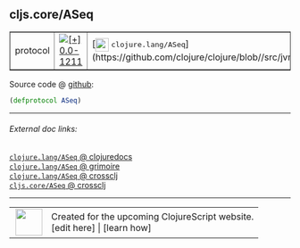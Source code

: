 ## cljs.core/ASeq



 <table border="1">
<tr>
<td>protocol</td>
<td><a href="https://github.com/cljsinfo/cljs-api-docs/tree/0.0-1211"><img valign="middle" alt="[+] 0.0-1211" title="Added in 0.0-1211" src="https://img.shields.io/badge/+-0.0--1211-lightgrey.svg"></a> </td>
<td>
[<img height="24px" valign="middle" src="http://i.imgur.com/1GjPKvB.png"> <samp>clojure.lang/ASeq</samp>](https://github.com/clojure/clojure/blob//src/jvm/clojure/lang/ASeq.java)
</td>
</tr>
</table>









Source code @ [github](https://github.com/clojure/clojurescript/blob/r2024/src/cljs/cljs/core.cljs#L218):

```clj
(defprotocol ASeq)
```

<!--
Repo - tag - source tree - lines:

 <pre>
clojurescript @ r2024
└── src
    └── cljs
        └── cljs
            └── <ins>[core.cljs:218](https://github.com/clojure/clojurescript/blob/r2024/src/cljs/cljs/core.cljs#L218)</ins>
</pre>

-->

---



###### External doc links:

[`clojure.lang/ASeq` @ clojuredocs](http://clojuredocs.org/clojure.lang/ASeq)<br>
[`clojure.lang/ASeq` @ grimoire](http://conj.io/store/v1/org.clojure/clojure/1.7.0-beta3/clj/clojure.lang/ASeq/)<br>
[`clojure.lang/ASeq` @ crossclj](http://crossclj.info/fun/clojure.lang/ASeq.html)<br>
[`cljs.core/ASeq` @ crossclj](http://crossclj.info/fun/cljs.core.cljs/ASeq.html)<br>

---

 <table>
<tr><td>
<img valign="middle" align="right" width="48px" src="http://i.imgur.com/Hi20huC.png">
</td><td>
Created for the upcoming ClojureScript website.<br>
[edit here] | [learn how]
</td></tr></table>

[edit here]:https://github.com/cljsinfo/cljs-api-docs/blob/master/cljsdoc/cljs.core/ASeq.cljsdoc
[learn how]:https://github.com/cljsinfo/cljs-api-docs/wiki/cljsdoc-files

<!--

This information was too distracting to show to readers, but I'll leave it
commented here since it is helpful to:

- pretty-print the data used to generate this document
- and show how to retrieve that data



The API data for this symbol:

```clj
{:ns "cljs.core",
 :name "ASeq",
 :type "protocol",
 :full-name-encode "cljs.core/ASeq",
 :source {:code "(defprotocol ASeq)",
          :title "Source code",
          :repo "clojurescript",
          :tag "r2024",
          :filename "src/cljs/cljs/core.cljs",
          :lines [218]},
 :full-name "cljs.core/ASeq",
 :clj-symbol "clojure.lang/ASeq",
 :history [["+" "0.0-1211"]]}

```

Retrieve the API data for this symbol:

```clj
;; from Clojure REPL
(require '[clojure.edn :as edn])
(-> (slurp "https://raw.githubusercontent.com/cljsinfo/cljs-api-docs/catalog/cljs-api.edn")
    (edn/read-string)
    (get-in [:symbols "cljs.core/ASeq"]))
```

-->
